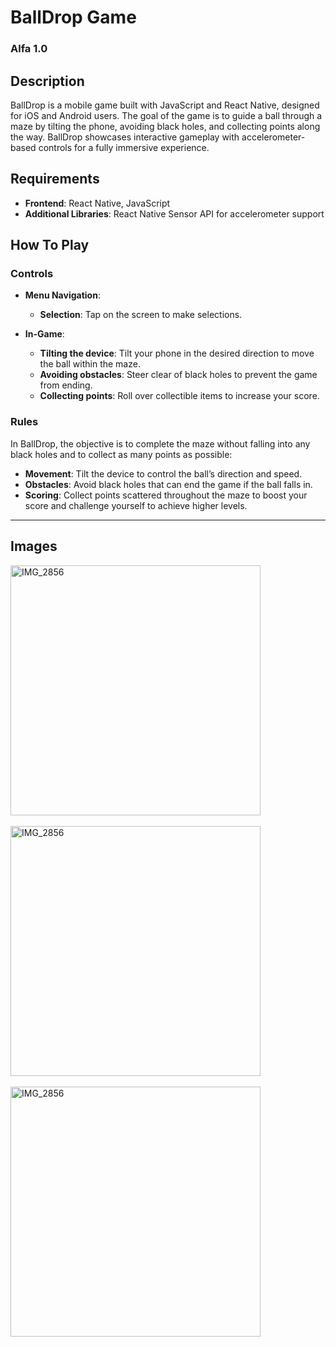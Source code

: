 # BallDrop Game

### Alfa 1.0

## Description

BallDrop is a mobile game built with JavaScript and React Native, designed for iOS and Android users. The goal of the game is to guide a ball through a maze by tilting the phone, avoiding black holes, and collecting points along the way. BallDrop showcases interactive gameplay with accelerometer-based controls for a fully immersive experience.

## Requirements

- **Frontend**: React Native, JavaScript
- **Additional Libraries**: React Native Sensor API for accelerometer support

## How To Play

### Controls

- **Menu Navigation**:
  - **Selection**: Tap on the screen to make selections.

- **In-Game**:
  - **Tilting the device**: Tilt your phone in the desired direction to move the ball within the maze.
  - **Avoiding obstacles**: Steer clear of black holes to prevent the game from ending.
  - **Collecting points**: Roll over collectible items to increase your score.

### Rules

In BallDrop, the objective is to complete the maze without falling into any black holes and to collect as many points as possible:

- **Movement**: Tilt the device to control the ball’s direction and speed.
- **Obstacles**: Avoid black holes that can end the game if the ball falls in.
- **Scoring**: Collect points scattered throughout the maze to boost your score and challenge yourself to achieve higher levels.

---
## Images
<img src="https://github.com/user-attachments/assets/4f4e2c91-4c21-4e6d-bdc9-8308665bf62c" alt="IMG_2856" width="400" />   
<br><br>
<img src="https://github.com/user-attachments/assets/f3ce41ed-6970-44b0-9101-207063f31b50" alt="IMG_2856" width="400" />
<br><br>
<img src="https://github.com/user-attachments/assets/972e53cf-4b70-47f8-aeb0-196eb96b5fd7" alt="IMG_2856" width="400" />





